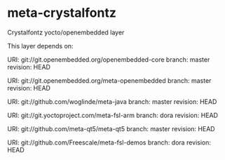meta-crystalfontz
=================

Crystalfontz yocto/openembedded layer

This layer depends on:

URI: git://git.openembedded.org/openembedded-core
branch: master
revision: HEAD

URI: git://git.openembedded.org/meta-openembedded
branch: master
revision: HEAD

URI: git://github.com/woglinde/meta-java
branch: master
revision: HEAD

URI: git://git.yoctoproject.com/meta-fsl-arm
branch: dora
revision: HEAD

URI: git://github.com/meta-qt5/meta-qt5
branch: master
revision: HEAD

URI: git://github.com/Freescale/meta-fsl-demos
branch: dora
revision: HEAD
